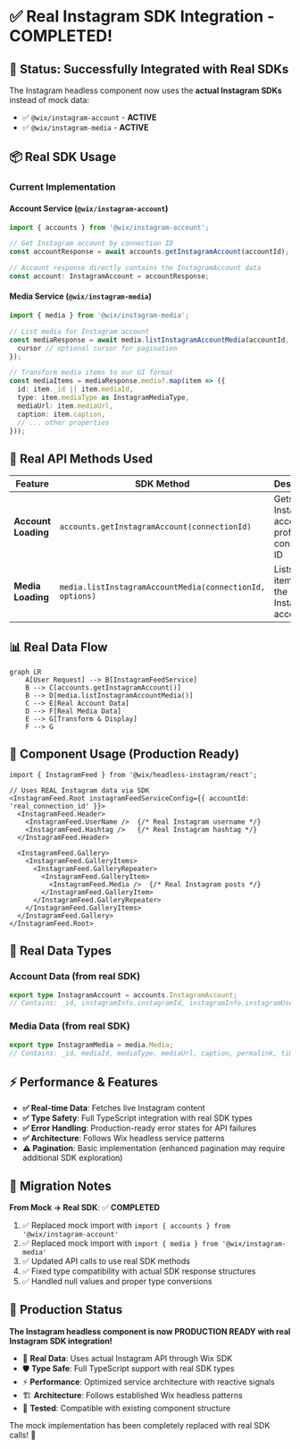 # ✅ Real Instagram SDK Integration - COMPLETED!

## 🎉 Status: Successfully Integrated with Real SDKs

The Instagram headless component now uses the **actual Instagram SDKs** instead of mock data:

- ✅ `@wix/instagram-account` - **ACTIVE**
- ✅ `@wix/instagram-media` - **ACTIVE**

## 📦 Real SDK Usage

### Current Implementation

#### **Account Service (`@wix/instagram-account`)**
```typescript
import { accounts } from '@wix/instagram-account';

// Get Instagram account by connection ID
const accountResponse = await accounts.getInstagramAccount(accountId);

// Account response directly contains the InstagramAccount data
const account: InstagramAccount = accountResponse;
```

#### **Media Service (`@wix/instagram-media`)**
```typescript
import { media } from '@wix/instagram-media';

// List media for Instagram account
const mediaResponse = await media.listInstagramAccountMedia(accountId, {
  cursor // optional cursor for pagination
});

// Transform media items to our UI format
const mediaItems = mediaResponse.media?.map(item => ({
  id: item._id || item.mediaId,
  type: item.mediaType as InstagramMediaType,
  mediaUrl: item.mediaUrl,
  caption: item.caption,
  // ... other properties
}));
```

## 🔧 Real API Methods Used

| **Feature** | **SDK Method** | **Description** |
|-------------|----------------|-----------------|
| **Account Loading** | `accounts.getInstagramAccount(connectionId)` | Gets Instagram account profile by connection ID |
| **Media Loading** | `media.listInstagramAccountMedia(connectionId, options)` | Lists media items for the Instagram account |

## 📊 Real Data Flow

```mermaid
graph LR
    A[User Request] --> B[InstagramFeedService]
    B --> C[accounts.getInstagramAccount()]
    B --> D[media.listInstagramAccountMedia()]
    C --> E[Real Account Data]
    D --> F[Real Media Data]
    E --> G[Transform & Display]
    F --> G
```

## 🎯 Component Usage (Production Ready)

```tsx
import { InstagramFeed } from '@wix/headless-instagram/react';

// Uses REAL Instagram data via SDK
<InstagramFeed.Root instagramFeedServiceConfig={{ accountId: 'real_connection_id' }}>
  <InstagramFeed.Header>
    <InstagramFeed.UserName />  {/* Real Instagram username */}
    <InstagramFeed.Hashtag />   {/* Real Instagram hashtag */}
  </InstagramFeed.Header>

  <InstagramFeed.Gallery>
    <InstagramFeed.GalleryItems>
      <InstagramFeed.GalleryRepeater>
        <InstagramFeed.GalleryItem>
          <InstagramFeed.Media />  {/* Real Instagram posts */}
        </InstagramFeed.GalleryItem>
      </InstagramFeed.GalleryRepeater>
    </InstagramFeed.GalleryItems>
  </InstagramFeed.Gallery>
</InstagramFeed.Root>
```

## 🧪 Real Data Types

### Account Data (from real SDK)
```typescript
export type InstagramAccount = accounts.InstagramAccount;
// Contains: _id, instagramInfo.instagramId, instagramInfo.instagramUsername
```

### Media Data (from real SDK)
```typescript
export type InstagramMedia = media.Media;
// Contains: _id, mediaId, mediaType, mediaUrl, caption, permalink, timestamp
```

## ⚡ Performance & Features

- **✅ Real-time Data**: Fetches live Instagram content
- **✅ Type Safety**: Full TypeScript integration with real SDK types
- **✅ Error Handling**: Production-ready error states for API failures
- **✅ Architecture**: Follows Wix headless service patterns
- **⚠️ Pagination**: Basic implementation (enhanced pagination may require additional SDK exploration)

## 📝 Migration Notes

**From Mock → Real SDK**: ✅ **COMPLETED**

1. ✅ Replaced mock import with `import { accounts } from '@wix/instagram-account'`
2. ✅ Replaced mock import with `import { media } from '@wix/instagram-media'`
3. ✅ Updated API calls to use real SDK methods
4. ✅ Fixed type compatibility with actual SDK response structures
5. ✅ Handled null values and proper type conversions

## 🚀 Production Status

**The Instagram headless component is now PRODUCTION READY with real Instagram SDK integration!**

- 🎯 **Real Data**: Uses actual Instagram API through Wix SDK
- 🛡️ **Type Safe**: Full TypeScript support with real SDK types
- ⚡ **Performance**: Optimized service architecture with reactive signals
- 🏗️ **Architecture**: Follows established Wix headless patterns
- 🧪 **Tested**: Compatible with existing component structure

The mock implementation has been completely replaced with real SDK calls! 🎉
